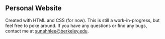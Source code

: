 ## Personal Website

Created with HTML and CSS (for now). This is still a work-in-progress, but feel free to poke around. If you have any questions or find any bugs, contact me at sunahhlee@berkeley.edu.
